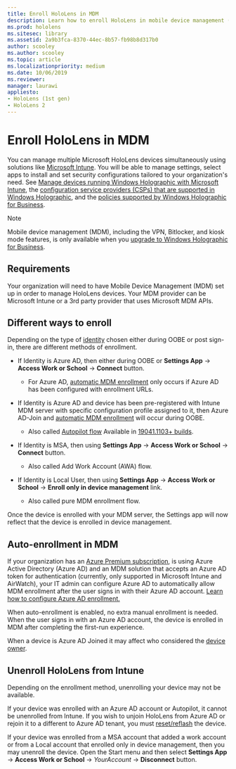 ```yaml
---
title: Enroll HoloLens in MDM
description: Learn how to enroll HoloLens in mobile device management (MDM) for easier management of multiple devices.
ms.prod: hololens
ms.sitesec: library
ms.assetid: 2a9b3fca-8370-44ec-8b57-fb98b8d317b0
author: scooley
ms.author: scooley
ms.topic: article
ms.localizationpriority: medium
ms.date: 10/06/2019
ms.reviewer: 
manager: laurawi
appliesto:
- HoloLens (1st gen)
- HoloLens 2
---
```


# Enroll HoloLens in MDM

You can manage multiple Microsoft HoloLens devices simultaneously using solutions like [Microsoft Intune](/intune/windows-holographic-for-business). You will be able to manage settings, select apps to install and set security configurations tailored to your organization's need. See [Manage devices running Windows Holographic with Microsoft Intune](/intune/windows-holographic-for-business), the [configuration service providers (CSPs) that are supported in Windows Holographic](https://msdn.microsoft.com/windows/hardware/commercialize/customize/mdm/configuration-service-provider-reference#hololens), and the [policies supported by Windows Holographic for Business](https://msdn.microsoft.com/windows/hardware/commercialize/customize/mdm/policy-configuration-service-provider#hololenspolicies).

> [!NOTE]
> Mobile device management (MDM), including the VPN, Bitlocker, and kiosk mode features, is only available when you [upgrade to Windows Holographic for Business](hololens1-upgrade-enterprise.md).

## Requirements

 Your organization will need to have Mobile Device Management (MDM) set up in order to manage HoloLens devices. Your MDM provider can be Microsoft Intune or a 3rd party provider that uses Microsoft MDM APIs.
 
## Different ways to enroll

Depending on the type of [identity](hololens-identity.md) chosen either during OOBE or post sign-in, there are different methods of enrollment.

- If Identity is Azure AD, then either during OOBE or **Settings App** -> **Access Work or School** -> **Connect** button.
    - For Azure AD, [automatic MDM enrollment](hololens-enroll-mdm.md#auto-enrollment-in-mdm) only occurs if Azure AD has been configured with enrollment URLs.
     
- If Identity is Azure AD and device has been pre-registered with Intune MDM server with specific configuration profile assigned to it, then Azure AD-Join and [automatic MDM enrollment](hololens-enroll-mdm.md#auto-enrollment-in-mdm) will occur during OOBE.
    - Also called [Autopilot flow](hololens2-autopilot.md) Available in [19041.1103+ builds](hololens-release-notes.md#windows-holographic-version-2004).
    

- If Identity is MSA, then using **Settings App** -> **Access Work or School** -> **Connect** button.
    - Also called Add Work Account (AWA) flow.
- If Identity is Local User, then using **Settings App** -> **Access Work or School** -> **Enroll only in device management** link.
    - Also called pure MDM enrollment flow.

Once the device is enrolled with your MDM server, the Settings app will now reflect that the device is enrolled in device management.

## Auto-enrollment in MDM

If your organization has an [Azure Premium subscription](https://azure.microsoft.com/overview/), is using Azure Active Directory (Azure AD) and an MDM solution that accepts an Azure AD token for authentication (currently, only supported in Microsoft Intune and AirWatch), your IT admin can configure Azure AD to automatically allow MDM enrollment after the user signs in with their Azure AD account. [Learn how to configure Azure AD enrollment.](/mem/intune/enrollment/windows-enroll#enable-windows-10-automatic-enrollment)

When auto-enrollment is enabled, no extra manual enrollment is needed. When the user signs in with an Azure AD account, the device is enrolled in MDM after completing the first-run experience.

When a device is Azure AD Joined it may affect who considered the [device owner](security-adminless-os.md#device-owner).

## Unenroll HoloLens from Intune

Depending on the enrollment method, unenrolling your device may not be available.

If your device was enrolled with an Azure AD account or Autopilot, it cannot be unenrolled from Intune. If you wish to unjoin HoloLens from Azure AD or rejoin it to a different to Azure AD tenant, you must [reset/reflash](hololens-recovery.md#reset-the-device) the device.

If your device was enrolled from a MSA account that added a work account or from a Local account that enrolled only in device management, then you may unenroll the device. Open the Start menu and then select **Settings App** -> **Access Work or School** -> *YourAccount* -> **Disconnect** button.
